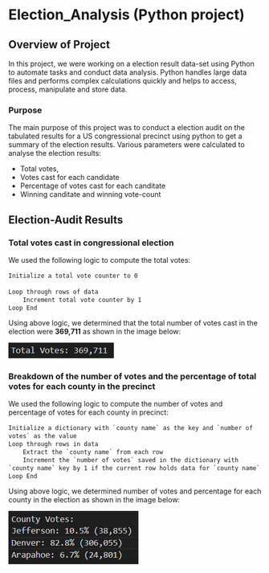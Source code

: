 # Election_Analysis (Python project)

## Overview of Project

In this project, we were working on a election result data-set using Python to automate tasks and conduct data analysis.
Python handles large data files and performs complex calculations quickly and helps to access, process, manipulate and store data.

### Purpose

The main purpose of this project was to conduct a election audit on the tabulated results for a US congressional
precinct using python to get a summary of the election results. Various parameters were calculated to analyse the election
results:
- Total votes,
- Votes cast for each candidate
- Percentage of votes cast for each canditate
- Winning canditate and winning vote-count

## Election-Audit Results

### Total votes cast in congressional election

We used the following logic to compute the total votes:

```
Initialize a total vote counter to 0

Loop through rows of data
    Increment total vote counter by 1
Loop End
```
Using above logic, we determined that the total number of votes cast in the election were **369,711** as shown in the image below:

![Total_votes](Images_analysis/Total_votes.png)

### Breakdown of the number of votes and the percentage of total votes for each county in the precinct

We used the following logic to compute the number of votes and percentage of votes for each county in precinct: 

```
Initialize a dictionary with `county name` as the key and `number of votes` as the value
Loop through rows in data
    Extract the `county name` from each row
    Increment the `number of votes` saved in the dictionary with `county name` key by 1 if the current row holds data for `county name`
Loop End
``` 
Using above logic, we determined number of votes and percentage for each county in the election as shown in the image below:

![County_votes](Images_analysis/County_votes.png)


